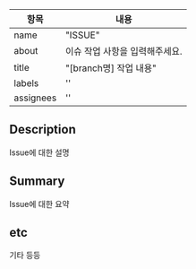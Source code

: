 | 항목       | 내용                  |
|------------|-----------------------|
| name       | "ISSUE"               |
| about      | 이슈 작업 사항을 입력해주세요. |
| title      | "[branch명] 작업 내용"    |
| labels     | ''                    |
| assignees  | ''                    |

## Description
Issue에 대한 설명

## Summary
Issue에 대한 요약

## etc
기타 등등
